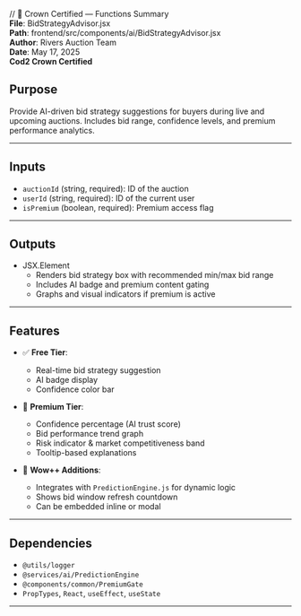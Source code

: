 // 👑 Crown Certified — Functions Summary  
**File**: BidStrategyAdvisor.jsx  
**Path**: frontend/src/components/ai/BidStrategyAdvisor.jsx  
**Author**: Rivers Auction Team  
**Date**: May 17, 2025  
**Cod2 Crown Certified**

## Purpose  
Provide AI-driven bid strategy suggestions for buyers during live and upcoming auctions. Includes bid range, confidence levels, and premium performance analytics.

---

## Inputs  
- `auctionId` (string, required): ID of the auction  
- `userId` (string, required): ID of the current user  
- `isPremium` (boolean, required): Premium access flag

---

## Outputs  
- JSX.Element  
  - Renders bid strategy box with recommended min/max bid range  
  - Includes AI badge and premium content gating  
  - Graphs and visual indicators if premium is active

---

## Features  
- ✅ **Free Tier**:  
  - Real-time bid strategy suggestion  
  - AI badge display  
  - Confidence color bar

- 💎 **Premium Tier**:  
  - Confidence percentage (AI trust score)  
  - Bid performance trend graph  
  - Risk indicator & market competitiveness band  
  - Tooltip-based explanations

- 🚀 **Wow++ Additions**:  
  - Integrates with `PredictionEngine.js` for dynamic logic  
  - Shows bid window refresh countdown  
  - Can be embedded inline or modal  

---

## Dependencies  
- `@utils/logger`  
- `@services/ai/PredictionEngine`  
- `@components/common/PremiumGate`  
- `PropTypes`, `React`, `useEffect`, `useState`

---
